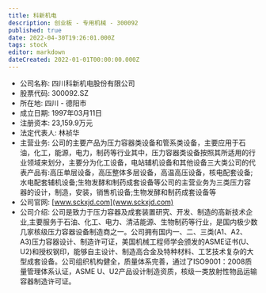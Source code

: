 ```yaml
---
title: 科新机电
description: 创业板 - 专用机械 - 300092
published: true
date: 2022-04-30T19:26:01.000Z
tags: stock
editor: markdown
dateCreated: 2022-01-01T00:00:00.000Z
---
```


- 公司名称: 四川科新机电股份有限公司
- 股票代码: 300092.SZ
- 所在地: 四川 - 德阳市
- 成立日期: 1997年03月11日
- 注册资本: 23,159.9万元
- 法定代表人: 林祯华
- 主营业务: 公司的主要产品为压力容器类设备和管系类设备，主要应用于石油，化工，能源，电力，制药等行业其中，压力容器类设备按照其所适用的行业领域来划分，主要分为化工设备，电站辅机设备和其他设备三大类公司的代表产品有:高压单层设备，高压整体多层设备，高温高压设备，核电配套设备;水电配套辅机设备;生物发酵和制药成套设备等公司的主营业务为三类压力容器的设计，制造，安装，销售机设备;生物发酵和制药成套设备等
- 公司官网: [www.sckxjd.com](www.sckxjd.com)
- 公司介绍: 公司是致力于压力容器及成套装置研究、开发、制造的高新技术企业,主要服务于石油、化工、电力、清洁能源、生物制药等行业，是国内极少数几家核级压力容器设备制造商之一。公司拥有国内一、二、三类(A1、A2、A3)压力容器设计、制造许可证，美国机械工程师学会颁发的ASME证书(U、U2)和授权钢印，能够自主设计、制造高合金及特种材料、工艺技术复杂的大型成套设备。公司组织机构健全，质量体系完善，通过了ISO9001：2008质量管理体系认证，ASME U、U2产品设计制造资质，核级一类放射性物品运输容器制造许可证。


